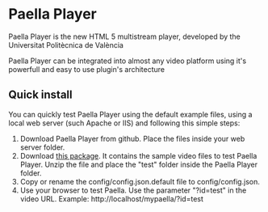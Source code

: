 # Paella Player #
Paella Player is the new HTML 5 multistream player, developed by the Universitat Politècnica de València

Paella Player can be integrated into almost any video platform using it's powerfull and easy to use plugin's architecture

## Quick install ##
You can quickly test Paella Player using the default example files, using a local web server (such Apache or IIS) and following this simple steps:

1. Download Paella Player from github. Place the files inside your web server folder.
2. Download [this package](http://polimedia.upv.es/pub/paella-dev-resources.zip). It contains the sample video files to test Paella Player. Unzip the file and place the "test" folder inside the Paella Player folder.
3. Copy or rename the config/config.json.default file to config/config.json.
4. Use your browser to test Paella. Use the parameter "?id=test" in the video URL. Example: http://localhost/mypaella/?id=test

